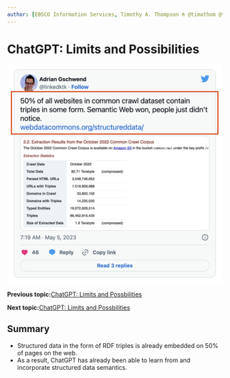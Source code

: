 ```yaml
---
author: [EBSCO Information Services, Timothy A. Thompson ⍝ @timathom @timathom@indieweb.social]
---
```


# ChatGPT: Limits and Possibilities

![Tweet by Adrian Gschwend showing a screenshot of a table with statistics about websites in the Common Crawl corpus, showing that 1518609988 webpages (about 50% of the total) include RDF triples.](../../submaps/../img/introduction/common_crawl_tweet.png "Tweet by Adrian Gschwend (@linkedktk)")

**Previous topic:**[ChatGPT: Limits and Possbilities](../../day_1/lesson_0/chatgpt_limits_and_possibilities.md)

**Next topic:**[ChatGPT: Limits and Possbilities](../../day_1/lesson_0/snow_white_problem.md)

## Summary

-   Structured data in the form of RDF triples is already embedded on 50% of pages on the web.
-   As a result, ChatGPT has already been able to learn from and incorporate structured data semantics.

